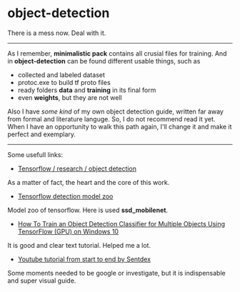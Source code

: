# object-detection

There is a mess now. Deal with it.

- - -

As I remember, **minimalistic pack** contains all crusial files for training.
And in **object-detection** can be found different usable things,
such as 
* collected and labeled dataset
* protoc.exe to build tf proto files
* ready folders **data** and **training** in its final form
* even **weights**, but they are not well

Also I have *some kind* of my own object detection guide, written far away from formal and literature languge. So, I do not recommend read it yet. When I have an opportunity to walk this path again, I'll change it and make it perfect and exemplary. 

---
Some usefull links:

* [Tensorflow / research / object detection](https://github.com/tensorflow/models/tree/master/research/object_detection)

As a matter of fact, the heart and the core of this work. 


* [Tensorflow detection model zoo](https://github.com/tensorflow/models/blob/master/research/object_detection/g3doc/detection_model_zoo.md)

Model zoo of tensorflow. Here is used **ssd_mobilenet**.


* [How To Train an Object Detection Classifier for Multiple Objects Using TensorFlow (GPU) on Windows 10](https://github.com/EdjeElectronics/TensorFlow-Object-Detection-API-Tutorial-Train-Multiple-Objects-Windows-10/blob/master/README.md)

It is good and clear text tutorial. Helped me a lot.


* [Youtube tutorial from start to end by Sentdex](https://www.youtube.com/playlist?list=PLQVvvaa0QuDcNK5GeCQnxYnSSaar2tpku)

Some moments needed to be google or investigate, but it is indispensable and super visual guide.
